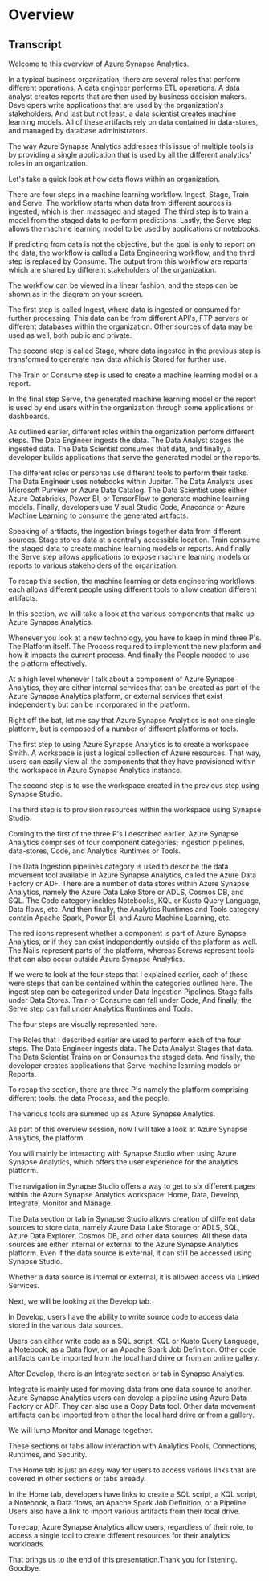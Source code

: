 # Overview

## Transcript

Welcome to this overview of Azure Synapse Analytics.
 
In a typical business organization, there are several roles that perform different operations. A data engineer performs ETL operations. A data analyst creates reports that are then used by business decision makers. Developers write applications that are used by the organization's stakeholders. And last but not least, a data scientist creates machine learning models. All of these artifacts rely on data contained in data-stores, and managed by database administrators.
 
The way Azure Synapse Analytics addresses this issue of multiple tools is by providing a single application that is used by all the different analytics' roles in an organization. 
 
Let's take a quick look at how data flows within an organization. 
 
There are four steps in a machine learning workflow. Ingest, Stage, Train and Serve. The workflow starts when data from different sources is ingested, which is then massaged and staged. The third step is to train a model from the staged data to perform predictions. Lastly, the Serve step allows the machine learning model to be used by applications or notebooks. 
 
If predicting from data is not the objective, but the goal is only to report on the data, the workflow is called a Data Engineering workflow, and the third step is replaced by Consume. The output from this workflow are reports which are shared by different stakeholders of the organization. 
 
The workflow can be viewed in a linear fashion, and the steps can be shown as in the diagram on your screen. 
 
The first step is called Ingest, where data is ingested or consumed for further processing. This data can be from different API's, FTP servers or different databases within the organization. Other sources of data may be used as well, both public and private. 
 
The second step is called Stage, where data ingested in the previous step is transformed to generate new data which is Stored for further use. 
 
The Train or Consume step is used to create a machine learning model or a report. 
 
In the final step Serve, the generated machine learning model or the report is used by end users within the organization through some applications or dashboards. 
 
As outlined earlier, different roles within the organization perform different steps. The Data Engineer ingests the data. The Data Analyst stages the ingested data. The Data Scientist consumes that data, and finally, a developer builds applications that serve the generated model or the reports.
 
The different roles or personas use different tools to perform their tasks. The Data Engineer uses notebooks within Jupiter. The Data Analysts uses Microsoft Purview or Azure Data Catalog. The Data Scientist uses either Azure Databricks, Power BI, or TensorFlow to generate machine learning models. Finally, developers use Visual Studio Code, Anaconda or Azure Machine Learning to consume the generated artifacts.
 
Speaking of artifacts, the ingestion brings together data from different sources. Stage stores data at a centrally accessible location. Train consume the staged data to create machine learning models or reports. And finally the Serve step allows applications to expose machine learning models or reports to various stakeholders of the organization. 
 
To recap this section, the machine learning or data engineering workflows each allows different people using different tools to allow creation different artifacts. 
 
In this section, we will take a look at the various components that make up Azure Synapse Analytics. 
 
Whenever you look at a new technology, you have to keep in mind three P's. The Platform itself. The Process required to implement the new platform and how it impacts the current process. And finally the People needed to use the platform effectively. 
 
At a high level whenever I talk about a component of Azure Synapse Analytics, they are either internal services that can be created as part of the Azure Synapse Analytics platform, or external services that exist independently but can be incorporated in the platform. 
 
Right off the bat, let me say that Azure Synapse Analytics is not one single platform, but is composed of a number of different platforms or tools. 
 
The first step to using Azure Synapse Analytics is to create a workspace Smith. A workspace is just a logical collection of Azure resources. That way, users can easily view all the components that they have provisioned within the workspace in Azure Synapse Analytics instance. 
 
The second step is to use the workspace created in the previous step using Synapse Studio. 
 
The third step is to provision resources within the workspace using Synapse Studio. 
 
Coming to the first of the three P's I described earlier, Azure Synapse Analytics comprises of four component categories; ingestion pipelines, data-stores, Code, and Analytics Runtimes or Tools. 
 
The Data Ingestion pipelines category is used to describe the data movement tool available in Azure Synapse Analytics, called the Azure Data Factory or ADF. There are a number of data stores within Azure Synapse Analytics, namely the Azure Data Lake Store or ADLS, Cosmos DB, and SQL. The Code category incldes Notebooks, KQL or Kusto Query Language, Data flows, etc. And then finally, the Analytics Runtimes and Tools category contain Apache Spark, Power BI, and Azure Machine Learning, etc. 
 
The red icons represent whether a component is part of Azure Synapse Analytics, or if they can exist independently outside of the platform as well. The Nails represent parts of the platform, whereas Screws represent tools that can also occur outside Azure Synapse Analytics. 
 
If we were to look at the four steps that I explained earlier, each of these were steps that can be contained within the categories outlined here. The ingest step can be categorized under Data Ingestion Pipelines. Stage falls under Data Stores. Train or Consume can fall under Code, And finally, the Serve step can fall under Analytics Runtimes and Tools. 
 
The four steps are visually represented here. 
 
The Roles that I described earlier are used to perform each of the four steps. The Data Engineer ingests data. The Data Analyst Stages that data. The Data Scientist Trains on or Consumes the staged data. And finally, the developer creates applications that Serve machine learning models or Reports. 
 
To recap the section, there are three P's namely the platform comprising different tools. the data Process, and the  people.
 
The various tools are summed up as Azure Synapse Analytics.
 
As part of this overview session, now I will take a look at Azure Synapse Analytics, the platform. 

You will mainly be interacting with Synapse Studio when using Azure Synapse Analytics, which offers the user experience for the analytics platform. 

The navigation in Synapse Studio offers a way to get to six different pages within the Azure Synapse Analytics workspace: Home, Data, Develop, Integrate, Monitor and Manage.

The Data section or tab in Synapse Studio allows creation of different data sources to store data, namely Azure Data Lake Storage or ADLS, SQL, Azure Data Explorer, Cosmos DB, and other data sources. All these data sources are either internal or external to the Azure Synapse Analytics platform. Even if the data source is external, it can still be accessed using Synapse Studio.

Whether a data source is internal or external, it is allowed access via Linked Services. 

Next, we will be looking at the Develop tab. 

In Develop, users have the ability to write source code to access data stored in the various data sources. 

Users can either write code as a SQL script, KQL or Kusto Query Language, a Notebook, as a Data flow, or an Apache Spark Job Definition. Other code artifacts can be imported from the local hard drive or from an online gallery. 

After Develop, there is an Integrate section or tab in Synapse Analytics. 

Integrate is mainly used for moving data from one data source to another. Azure Synapse Analytics users can develop a pipeline using Azure Data Factory or ADF. They can also use a Copy Data tool. Other data movement artifacts can be imported from either the local hard drive or from a gallery. 

We will lump Monitor and Manage together. 

These sections or tabs allow interaction with Analytics Pools, Connections, Runtimes, and Security.

The Home tab is just an easy way for users to access various links that are covered in other sections or tabs already. 

In the Home tab, developers have links to create a SQL script, a KQL script, a Notebook, a Data flows, an Apache Spark Job Definition, or a Pipeline. Users also have a link to import various artifacts from their local drive. 
 
To recap, Azure Synapse Analytics allow users, regardless of their role, to access a single tool to create different resources for their analytics workloads.
 
That brings us to the end of this presentation.Thank you for listening. Goodbye. 
 
